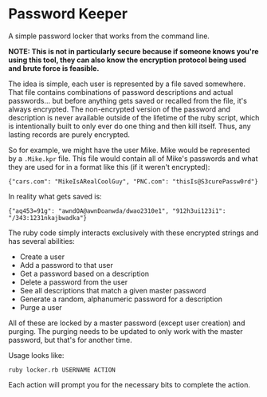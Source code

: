 # Password Keeper

A simple password locker that works from the command line. 

**NOTE: This is not in particularly secure because if someone knows you're using this
tool, they can also know the encryption protocol being used and brute force is
feasible.**

The idea is simple, each user is represented by a file saved somewhere. That
file contains combinations of password descriptions and actual passwords...
but before anything gets saved or recalled from the file, it's always
encrypted. The non-encrypted version of the password and description is never
available outside of the lifetime of the ruby script, which is intentionally
built to only ever do one thing and then kill itself. Thus, any lasting
records are purely encrypted. 


So for example, we might have the user Mike. Mike would be represented by
a `.Mike.kpr` file. This file would contain all of Mike's passwords and what
they are used for in a format like this (if it weren't encrypted):

```
{"cars.com": "MikeIsARealCoolGuy", "PNC.com": "thisIs@S3curePassw0rd"}
```

In reality what gets saved is:

```
{"aq453=91g": "awndOA@awnDoanwda/dwao2310e1", "912h3ui123i1":
"/343:1231nkajbwadka"}
```

The ruby code simply interacts exclusively with these encrypted strings and
has several abilities:

* Create a user
* Add a password to that user
* Get a password based on a description
* Delete a password from the user
* See all descriptions that match a given master password
* Generate a random, alphanumeric password for a description
* Purge a user

All of these are locked by a master password (except user creation) and
purging. The purging needs to be updated to only work with the master
password, but that's for another time.

Usage looks like:

`ruby locker.rb USERNAME ACTION`

Each action will prompt you for the necessary bits to complete the action.
